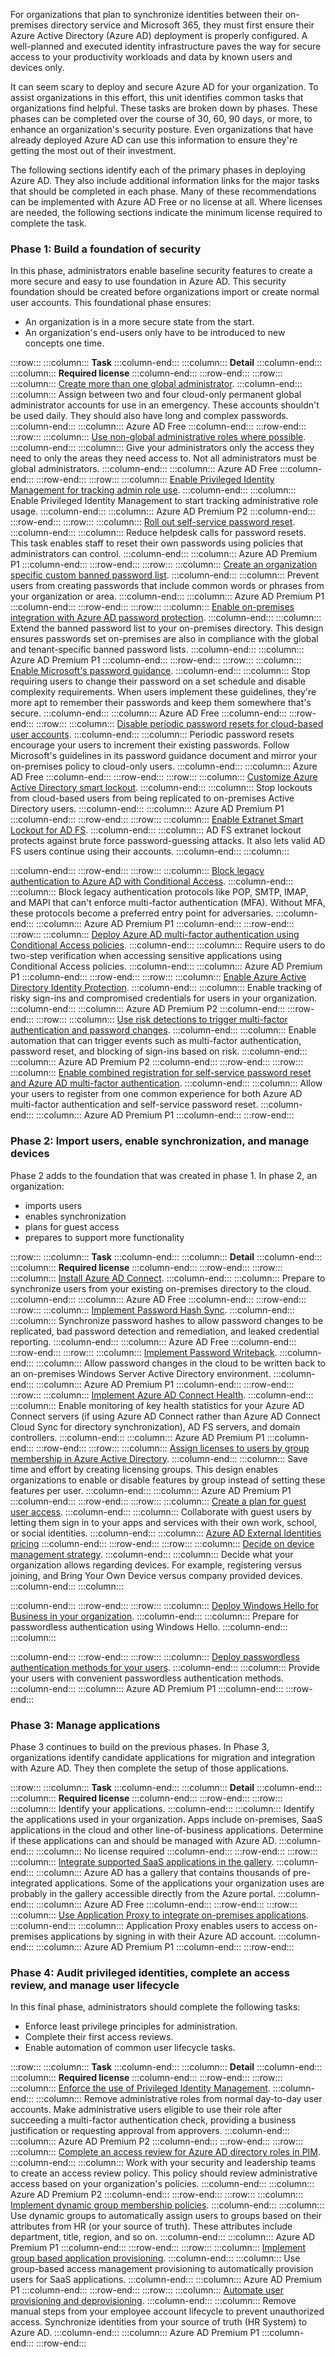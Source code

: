 For organizations that plan to synchronize identities between their on-premises directory service and Microsoft 365, they must first ensure their Azure Active Directory (Azure AD) deployment is properly configured. A well-planned and executed identity infrastructure paves the way for secure access to your productivity workloads and data by known users and devices only.

It can seem scary to deploy and secure Azure AD for your organization. To assist organizations in this effort, this unit identifies common tasks that organizations find helpful. These tasks are broken down by phases. These phases can be completed over the course of 30, 60, 90 days, or more, to enhance an organization's security posture. Even organizations that have already deployed Azure AD can use this information to ensure they're getting the most out of their investment.

The following sections identify each of the primary phases in deploying Azure AD. They also include additional information links for the major tasks that should be completed in each phase. Many of these recommendations can be implemented with Azure AD Free or no license at all. Where licenses are needed, the following sections indicate the minimum license required to complete the task.

### Phase 1: Build a foundation of security

In this phase, administrators enable baseline security features to create a more secure and easy to use foundation in Azure AD. This security foundation should be created before organizations import or create normal user accounts. This foundational phase ensures:

 -  An organization is in a more secure state from the start.
 -  An organization's end-users only have to be introduced to new concepts one time.

:::row:::
  :::column:::
    **Task**
  :::column-end:::
  :::column:::
    **Detail**
  :::column-end:::
  :::column:::
    **Required license**
  :::column-end:::
:::row-end:::
:::row:::
  :::column:::
    [Create more than one global administrator](/azure/active-directory/roles/security-emergency-access?azure-portal=true).
  :::column-end:::
  :::column:::
    Assign between two and four cloud-only permanent global administrator accounts for use in an emergency. These accounts shouldn't be used daily. They should also have long and complex passwords.
  :::column-end:::
  :::column:::
    Azure AD Free
  :::column-end:::
:::row-end:::
:::row:::
  :::column:::
    [Use non-global administrative roles where possible](/azure/active-directory/roles/permissions-reference?azure-portal=true).
  :::column-end:::
  :::column:::
    Give your administrators only the access they need to only the areas they need access to. Not all administrators must be global administrators.
  :::column-end:::
  :::column:::
    Azure AD Free
  :::column-end:::
:::row-end:::
:::row:::
  :::column:::
    [Enable Privileged Identity Management for tracking admin role use](/azure/active-directory/privileged-identity-management/pim-getting-started?azure-portal=true).
  :::column-end:::
  :::column:::
    Enable Privileged Identity Management to start tracking administrative role usage.
  :::column-end:::
  :::column:::
    Azure AD Premium P2
  :::column-end:::
:::row-end:::
:::row:::
  :::column:::
    [Roll out self-service password reset](/azure/active-directory/authentication/howto-sspr-deployment?azure-portal=true).
  :::column-end:::
  :::column:::
    Reduce helpdesk calls for password resets. This task enables staff to reset their own passwords using policies that administrators can control.
  :::column-end:::
  :::column:::
    Azure AD Premium P1
  :::column-end:::
:::row-end:::
:::row:::
  :::column:::
    [Create an organization specific custom banned password list](/azure/active-directory/authentication/tutorial-configure-custom-password-protection?azure-portal=true).
  :::column-end:::
  :::column:::
    Prevent users from creating passwords that include common words or phrases from your organization or area.
  :::column-end:::
  :::column:::
    Azure AD Premium P1
  :::column-end:::
:::row-end:::
:::row:::
  :::column:::
    [Enable on-premises integration with Azure AD password protection](/azure/active-directory/authentication/concept-password-ban-bad-on-premises/en-us).
  :::column-end:::
  :::column:::
    Extend the banned password list to your on-premises directory. This design ensures passwords set on-premises are also in compliance with the global and tenant-specific banned password lists.
  :::column-end:::
  :::column:::
    Azure AD Premium P1
  :::column-end:::
:::row-end:::
:::row:::
  :::column:::
    [Enable Microsoft's password guidance](https://www.microsoft.com/research/publication/password-guidance?azure-portal=true).
  :::column-end:::
  :::column:::
    Stop requiring users to change their password on a set schedule and disable complexity requirements. When users implement these guidelines, they're more apt to remember their passwords and keep them somewhere that's secure.
  :::column-end:::
  :::column:::
    Azure AD Free
  :::column-end:::
:::row-end:::
:::row:::
  :::column:::
    [Disable periodic password resets for cloud-based user accounts](/azure/active-directory/authentication/concept-sspr-policy#set-a-password-to-never-expire?azure-portal=true).
  :::column-end:::
  :::column:::
    Periodic password resets encourage your users to increment their existing passwords. Follow Microsoft's guidelines in its password guidance document and mirror your on-premises policy to cloud-only users.
  :::column-end:::
  :::column:::
    Azure AD Free
  :::column-end:::
:::row-end:::
:::row:::
  :::column:::
    [Customize Azure Active Directory smart lockout](/azure/active-directory/authentication/howto-password-smart-lockout?azure-portal=true).
  :::column-end:::
  :::column:::
    Stop lockouts from cloud-based users from being replicated to on-premises Active Directory users.
  :::column-end:::
  :::column:::
    Azure AD Premium P1
  :::column-end:::
:::row-end:::
:::row:::
  :::column:::
    [Enable Extranet Smart Lockout for AD FS](/windows-server/identity/ad-fs/operations/configure-ad-fs-extranet-smart-lockout-protection?azure-portal=true).
  :::column-end:::
  :::column:::
    AD FS extranet lockout protects against brute force password-guessing attacks. It also lets valid AD FS users continue using their accounts.
  :::column-end:::
  :::column:::
    
  :::column-end:::
:::row-end:::
:::row:::
  :::column:::
    [Block legacy authentication to Azure AD with Conditional Access](/azure/active-directory/conditional-access/block-legacy-authentication?azure-portal=true).
  :::column-end:::
  :::column:::
    Block legacy authentication protocols like POP, SMTP, IMAP, and MAPI that can't enforce multi-factor authentication (MFA). Without MFA, these protocols become a preferred entry point for adversaries.
  :::column-end:::
  :::column:::
    Azure AD Premium P1
  :::column-end:::
:::row-end:::
:::row:::
  :::column:::
    [Deploy Azure AD multi-factor authentication using Conditional Access policies](/azure/active-directory/authentication/howto-mfa-getstarted?azure-portal=true).
  :::column-end:::
  :::column:::
    Require users to do two-step verification when accessing sensitive applications using Conditional Access policies.
  :::column-end:::
  :::column:::
    Azure AD Premium P1
  :::column-end:::
:::row-end:::
:::row:::
  :::column:::
    [Enable Azure Active Directory Identity Protection](/azure/active-directory/identity-protection/overview-identity-protection?azure-portal=true).
  :::column-end:::
  :::column:::
    Enable tracking of risky sign-ins and compromised credentials for users in your organization.
  :::column-end:::
  :::column:::
    Azure AD Premium P2
  :::column-end:::
:::row-end:::
:::row:::
  :::column:::
    [Use risk detections to trigger multi-factor authentication and password changes](/azure/active-directory/authentication/tutorial-risk-based-sspr-mfa?azure-portal=true).
  :::column-end:::
  :::column:::
    Enable automation that can trigger events such as multi-factor authentication, password reset, and blocking of sign-ins based on risk.
  :::column-end:::
  :::column:::
    Azure AD Premium P2
  :::column-end:::
:::row-end:::
:::row:::
  :::column:::
    [Enable combined registration for self-service password reset and Azure AD multi-factor authentication](/azure/active-directory/authentication/concept-registration-mfa-sspr-combined?azure-portal=true).
  :::column-end:::
  :::column:::
    Allow your users to register from one common experience for both Azure AD multi-factor authentication and self-service password reset.
  :::column-end:::
  :::column:::
    Azure AD Premium P1
  :::column-end:::
:::row-end:::


### Phase 2: Import users, enable synchronization, and manage devices

Phase 2 adds to the foundation that was created in phase 1. In phase 2, an organization:

 -  imports users
 -  enables synchronization
 -  plans for guest access
 -  prepares to support more functionality

:::row:::
  :::column:::
    **Task**
  :::column-end:::
  :::column:::
    **Detail**
  :::column-end:::
  :::column:::
    **Required license**
  :::column-end:::
:::row-end:::
:::row:::
  :::column:::
    [Install Azure AD Connect](/azure/active-directory/hybrid/how-to-connect-install-select-installation?azure-portal=true).
  :::column-end:::
  :::column:::
    Prepare to synchronize users from your existing on-premises directory to the cloud.
  :::column-end:::
  :::column:::
    Azure AD Free
  :::column-end:::
:::row-end:::
:::row:::
  :::column:::
    [Implement Password Hash Sync](/azure/active-directory/hybrid/how-to-connect-password-hash-synchronization?azure-portal=true).
  :::column-end:::
  :::column:::
    Synchronize password hashes to allow password changes to be replicated, bad password detection and remediation, and leaked credential reporting.
  :::column-end:::
  :::column:::
    Azure AD Free
  :::column-end:::
:::row-end:::
:::row:::
  :::column:::
    [Implement Password Writeback](/azure/active-directory/authentication/tutorial-enable-sspr-writeback?azure-portal=true).
  :::column-end:::
  :::column:::
    Allow password changes in the cloud to be written back to an on-premises Windows Server Active Directory environment.
  :::column-end:::
  :::column:::
    Azure AD Premium P1
  :::column-end:::
:::row-end:::
:::row:::
  :::column:::
    [Implement Azure AD Connect Health](/azure/active-directory/hybrid/whatis-azure-ad-connect#what-is-azure-ad-connect-health?azure-portal=true).
  :::column-end:::
  :::column:::
    Enable monitoring of key health statistics for your Azure AD Connect servers (if using Azure AD Connect rather than Azure AD Connect Cloud Sync for directory synchronization), AD FS servers, and domain controllers.
  :::column-end:::
  :::column:::
    Azure AD Premium P1
  :::column-end:::
:::row-end:::
:::row:::
  :::column:::
    [Assign licenses to users by group membership in Azure Active Directory](/azure/active-directory/enterprise-users/licensing-groups-assign?azure-portal=true).
  :::column-end:::
  :::column:::
    Save time and effort by creating licensing groups. This design enables organizations to enable or disable features by group instead of setting these features per user.
  :::column-end:::
  :::column:::
    Azure AD Premium P1
  :::column-end:::
:::row-end:::
:::row:::
  :::column:::
    [Create a plan for guest user access](/azure/active-directory/external-identities/what-is-b2b?azure-portal=true).
  :::column-end:::
  :::column:::
    Collaborate with guest users by letting them sign in to your apps and services with their own work, school, or social identities.
  :::column-end:::
  :::column:::
    [Azure AD External Identities pricing](/azure/active-directory/external-identities/external-identities-pricing)
  :::column-end:::
:::row-end:::
:::row:::
  :::column:::
    [Decide on device management strategy](/azure/active-directory/devices/overview?azure-portal=true).
  :::column-end:::
  :::column:::
    Decide what your organization allows regarding devices. For example, registering versus joining, and Bring Your Own Device versus company provided devices.
  :::column-end:::
  :::column:::
    
  :::column-end:::
:::row-end:::
:::row:::
  :::column:::
    [Deploy Windows Hello for Business in your organization](/windows/security/identity-protection/hello-for-business/hello-manage-in-organization?azure-portal=true).
  :::column-end:::
  :::column:::
    Prepare for passwordless authentication using Windows Hello.
  :::column-end:::
  :::column:::
    
  :::column-end:::
:::row-end:::
:::row:::
  :::column:::
    [Deploy passwordless authentication methods for your users](/azure/active-directory/authentication/concept-authentication-passwordless?azure-portal=true).
  :::column-end:::
  :::column:::
    Provide your users with convenient passwordless authentication methods.
  :::column-end:::
  :::column:::
    Azure AD Premium P1
  :::column-end:::
:::row-end:::


### Phase 3: Manage applications

Phase 3 continues to build on the previous phases. In Phase 3, organizations identify candidate applications for migration and integration with Azure AD. They then complete the setup of those applications.

:::row:::
  :::column:::
    **Task**
  :::column-end:::
  :::column:::
    **Detail**
  :::column-end:::
  :::column:::
    **Required license**
  :::column-end:::
:::row-end:::
:::row:::
  :::column:::
    Identify your applications.
  :::column-end:::
  :::column:::
    Identify the applications used in your organization. Apps include on-premises, SaaS applications in the cloud and other line-of-business applications. Determine if these applications can and should be managed with Azure AD.
  :::column-end:::
  :::column:::
    No license required
  :::column-end:::
:::row-end:::
:::row:::
  :::column:::
    [Integrate supported SaaS applications in the gallery](/azure/active-directory/manage-apps/add-application-portal?azure-portal=true).
  :::column-end:::
  :::column:::
    Azure AD has a gallery that contains thousands of pre-integrated applications. Some of the applications your organization uses are probably in the gallery accessible directly from the Azure portal.
  :::column-end:::
  :::column:::
    Azure AD Free
  :::column-end:::
:::row-end:::
:::row:::
  :::column:::
    [Use Application Proxy to integrate on-premises applications](/azure/active-directory/app-proxy/application-proxy-add-on-premises-application?azure-portal=true).
  :::column-end:::
  :::column:::
    Application Proxy enables users to access on-premises applications by signing in with their Azure AD account.
  :::column-end:::
  :::column:::
    Azure AD Premium P1
  :::column-end:::
:::row-end:::


### Phase 4: Audit privileged identities, complete an access review, and manage user lifecycle

In this final phase, administrators should complete the following tasks:

 -  Enforce least privilege principles for administration.
 -  Complete their first access reviews.
 -  Enable automation of common user lifecycle tasks.

:::row:::
  :::column:::
    **Task**
  :::column-end:::
  :::column:::
    **Detail**
  :::column-end:::
  :::column:::
    **Required license**
  :::column-end:::
:::row-end:::
:::row:::
  :::column:::
    [Enforce the use of Privileged Identity Management](/azure/active-directory/privileged-identity-management/pim-security-wizard?azure-portal=true).
  :::column-end:::
  :::column:::
    Remove administrative roles from normal day-to-day user accounts. Make administrative users eligible to use their role after succeeding a multi-factor authentication check, providing a business justification or requesting approval from approvers.
  :::column-end:::
  :::column:::
    Azure AD Premium P2
  :::column-end:::
:::row-end:::
:::row:::
  :::column:::
    [Complete an access review for Azure AD directory roles in PIM](/azure/active-directory/privileged-identity-management/pim-create-azure-ad-roles-and-resource-roles-review?azure-portal=true).
  :::column-end:::
  :::column:::
    Work with your security and leadership teams to create an access review policy. This policy should review administrative access based on your organization's policies.
  :::column-end:::
  :::column:::
    Azure AD Premium P2
  :::column-end:::
:::row-end:::
:::row:::
  :::column:::
    [Implement dynamic group membership policies](/azure/active-directory/enterprise-users/groups-dynamic-membership?azure-portal=true).
  :::column-end:::
  :::column:::
    Use dynamic groups to automatically assign users to groups based on their attributes from HR (or your source of truth). These attributes include department, title, region, and so on.
  :::column-end:::
  :::column:::
    Azure AD Premium P1
  :::column-end:::
:::row-end:::
:::row:::
  :::column:::
    [Implement group based application provisioning](/azure/active-directory/manage-apps/what-is-access-management?azure-portal=true).
  :::column-end:::
  :::column:::
    Use group-based access management provisioning to automatically provision users for SaaS applications.
  :::column-end:::
  :::column:::
    Azure AD Premium P1
  :::column-end:::
:::row-end:::
:::row:::
  :::column:::
    [Automate user provisioning and deprovisioning](/azure/active-directory/app-provisioning/user-provisioning?azure-portal=true).
  :::column-end:::
  :::column:::
    Remove manual steps from your employee account lifecycle to prevent unauthorized access. Synchronize identities from your source of truth (HR System) to Azure AD.
  :::column-end:::
  :::column:::
    Azure AD Premium P1
  :::column-end:::
:::row-end:::

